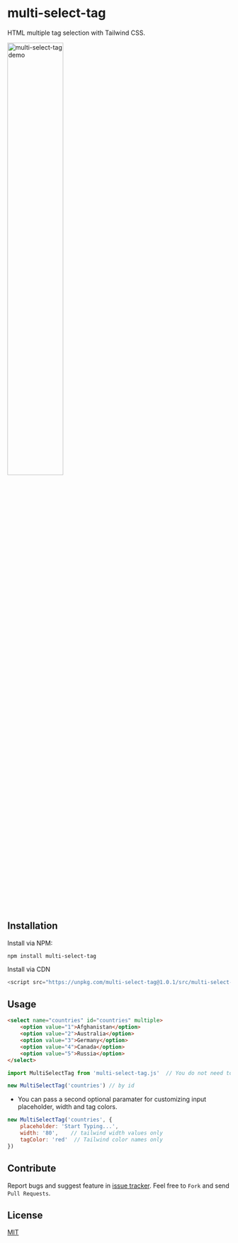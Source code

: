 # multi-select-tag

HTML multiple tag selection with Tailwind CSS.

<img src="https://firebasestorage.googleapis.com/v0/b/flutterapp-5c015.appspot.com/o/demo_images%2Fmulti-select-tag-demo.JPG?alt=media&token=160a01ad-ca09-4d8a-a9dd-1e4b1f9b121f" style="width:50%" alt="multi-select-tag demo" />

## Installation

Install via NPM:

`npm install multi-select-tag`

Install via CDN

```javascript
<script src="https://unpkg.com/multi-select-tag@1.0.1/src/multi-select-tag.js"></script>
```

## Usage

```html
<select name="countries" id="countries" multiple>
    <option value="1">Afghanistan</option>
    <option value="2">Australia</option>
    <option value="3">Germany</option>
    <option value="4">Canada</option>
    <option value="5">Russia</option>
</select>
```

```javascript
import MultiSelectTag from 'multi-select-tag.js'  // You do not need to `import` if you are using via CDN'

new MultiSelectTag('countries') // by id
```

- You can pass a second optional paramater for customizing input placeholder, width and tag colors.

```javascript
new MultiSelectTag('countries', {
    placeholder: 'Start Typing...',
    width: '80',    // tailwind width values only
    tagColor: 'red'  // Tailwind color names only
})
```

## Contribute

Report bugs and suggest feature in [issue tracker](https://github.com/habibmhamadi/multi-select-tag/issues). Feel free to `Fork` and send `Pull Requests`.


## License

[MIT](https://github.com/habibmhamadi/multi-select-tag/blob/main/LICENSE)